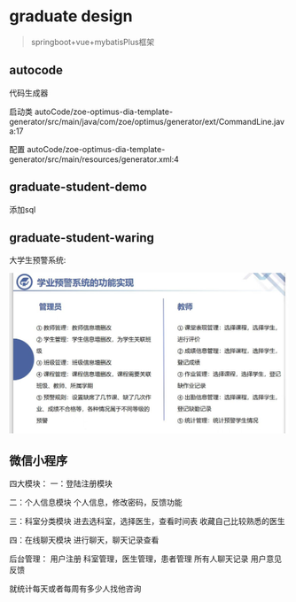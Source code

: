 # graduate design

>springboot+vue+mybatisPlus框架

## autocode
代码生成器

启动类
autoCode/zoe-optimus-dia-template-generator/src/main/java/com/zoe/optimus/generator/ext/CommandLine.java:17

配置
autoCode/zoe-optimus-dia-template-generator/src/main/resources/generator.xml:4

## graduate-student-demo

添加sql

## graduate-student-waring

大学生预警系统:

![](./imgs/studentWaring.jpg)


## 微信小程序

四大模块：
一：登陆注册模块

二：个人信息模块
  个人信息，修改密码，反馈功能

三：科室分类模块
  进去选科室，选择医生，查看时间表
  收藏自己比较熟悉的医生
  
四：在线聊天模块
  进行聊天，聊天记录查看


后台管理：
用户注册
科室管理，医生管理，患者管理
所有人聊天记录
用户意见反馈

就统计每天或者每周有多少人找他咨询
